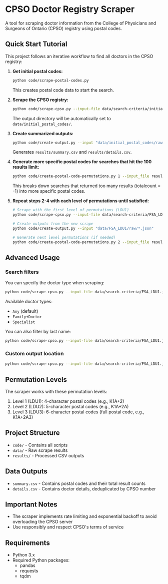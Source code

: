 # CPSO Doctor Registry Scraper

A tool for scraping doctor information from the College of Physicians and Surgeons of Ontario (CPSO) registry using postal codes.

## Quick Start Tutorial

This project follows an iterative workflow to find all doctors in the CPSO registry:

1. **Get initial postal codes:**
   ```bash
   python code/scrape-postal-codes.py
   ```
   This creates postal code data to start the search.

2. **Scrape the CPSO registry:**
   ```bash
   python code/scrape-cpso.py --input-file data/search-criteria/initial_postal_codes.json
   ```
   The output directory will be automatically set to `data/initial_postal_codes/`.

3. **Create summarized outputs:**
   ```bash
   python code/create-output.py --input "data/initial_postal_codes/raw/*.json"
   ```
   Generates `results/summary.csv` and `results/details.csv`.

4. **Generate more specific postal codes for searches that hit the 100 results limit:**
   ```bash
   python code/create-postal-code-permutations.py 1 --input_file results/summary.csv
   ```
   This breaks down searches that returned too many results (totalcount = -1) into more specific postal codes.

5. **Repeat steps 2-4 with each level of permutations until satisfied:**
   ```bash
   # Scrape with the first level of permutations (LDU1)
   python code/scrape-cpso.py --input-file data/search-criteria/FSA_LDU1.json
   
   # Create outputs from the new scrape
   python code/create-output.py --input "data/FSA_LDU1/raw/*.json"
   
   # Generate next level permutations (if needed)
   python code/create-postal-code-permutations.py 2 --input_file results/summary.csv
   ```

## Advanced Usage

### Search filters

You can specify the doctor type when scraping:
```bash
python code/scrape-cpso.py --input-file data/search-criteria/FSA_LDU1.json --doctor-type "Family+Doctor"
```

Available doctor types:
- `Any` (default)
- `Family+Doctor`
- `Specialist`

You can also filter by last name:
```bash
python code/scrape-cpso.py --input-file data/search-criteria/FSA_LDU1.json --last-name "Smith"
```

### Custom output location
```bash
python code/scrape-cpso.py --input-file data/search-criteria/FSA_LDU1.json --output-dir data/custom_output
```

## Permutation Levels

The scraper works with these permutation levels:
1. Level 1 (LDU1): 4-character postal codes (e.g., K1A+2)
2. Level 2 (LDU2): 5-character postal codes (e.g., K1A+2A)
3. Level 3 (LDU3): 6-character postal codes (full postal code, e.g., K1A+2A3)

## Project Structure

- `code/` - Contains all scripts
- `data/` - Raw scrape results
- `results/` - Processed CSV outputs 

## Data Outputs

- `summary.csv` - Contains postal codes and their total result counts
- `details.csv` - Contains doctor details, deduplicated by CPSO number

## Important Notes

- The scraper implements rate limiting and exponential backoff to avoid overloading the CPSO server
- Use responsibly and respect CPSO's terms of service

## Requirements

- Python 3.x
- Required Python packages:
  - pandas
  - requests
  - tqdm